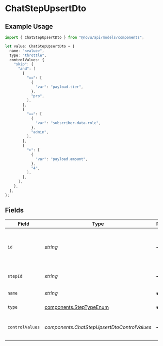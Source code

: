 # ChatStepUpsertDto

## Example Usage

```typescript
import { ChatStepUpsertDto } from "@novu/api/models/components";

let value: ChatStepUpsertDto = {
  name: "<value>",
  type: "throttle",
  controlValues: {
    "skip": {
      "and": [
        {
          "==": [
            {
              "var": "payload.tier",
            },
            "pro",
          ],
        },
        {
          "==": [
            {
              "var": "subscriber.data.role",
            },
            "admin",
          ],
        },
        {
          ">": [
            {
              "var": "payload.amount",
            },
            "4",
          ],
        },
      ],
    },
  },
};
```

## Fields

| Field                                                              | Type                                                               | Required                                                           | Description                                                        |
| ------------------------------------------------------------------ | ------------------------------------------------------------------ | ------------------------------------------------------------------ | ------------------------------------------------------------------ |
| `id`                                                               | *string*                                                           | :heavy_minus_sign:                                                 | Database identifier of the step. Used for updating the step.       |
| `stepId`                                                           | *string*                                                           | :heavy_minus_sign:                                                 | Unique identifier for the step                                     |
| `name`                                                             | *string*                                                           | :heavy_check_mark:                                                 | Name of the step                                                   |
| `type`                                                             | [components.StepTypeEnum](../../models/components/steptypeenum.md) | :heavy_check_mark:                                                 | Type of the step                                                   |
| `controlValues`                                                    | *components.ChatStepUpsertDtoControlValues*                        | :heavy_minus_sign:                                                 | Control values for the Chat step.                                  |